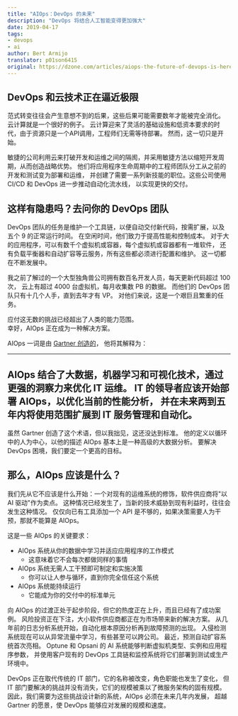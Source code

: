 ```yaml
---
title: "AIOps：DevOps 的未来"
description: "DevOps 将结合人工智能变得更加强大"
date: 2019-04-17
tags:
- devops
- ai
author: Bert Armijo
translator: p01son6415
original: https://dzone.com/articles/aiops-the-future-of-devops-is-here
---
```


## DevOps 和云技术正在逼近极限

范式转变往往会产生意想不到的后果，这些后果可能需要数年才能被完全消化。
云计算就是一个很好的例子。
云计算迎来了灵活的基础设施和低资本要求的时代，由于资源只是一个API调用，工程师们无需等待部署。
然而，这一切只是开始。

敏捷的公司利用云来打破开发和运维之间的隔阂，并采用敏捷方法以缩短开发周期，从而创造战略优势。
他们将应用程序生命周期中的工程师团队分工从之前的开发和测试变为部署和运维，
并创建了需要一系列新技能的职位。这些公司使用 CI/CD 和 DevOps 进一步推动自动化流水线，
以实现更快的交付。

## 这样有隐患吗？去问你的 DevOps 团队

DevOps 团队的任务是维护一个工具链，以便自动交付新代码，按需扩展，以及五个 9 的正常运行时间。
在空闲时间，他们致力于提高性能和控制成本。
对于大的应用程序，可以有数千个虚拟机或容器，每个虚拟机或容器都有一堆软件，
还有负载平衡器和自动扩容等云服务，所有这些都必须进行配置和维护。
这一切都在不断发展中。

我之前了解过的一个大型独角兽公司拥有数百名开发人员，每天更新代码超过 100 次，
云上有超过 4000 台虚拟机，每月收集数 PB 的数据。
而他们的 DevOps 团队只有十几个人手，直到去年才有 VP。
对他们来说，这是一个艰巨且繁重的任务。

应付这无数的挑战已经超出了人类的能力范围。  
幸好，AIOps 正在成为一种解决方案。

AIOps 一词是由 [Gartner 创造的](https://www.gartner.com/doc/3892967/market-guide-aiops-platforms)，
他将其解释为：

---
AIOps 结合了大数据，机器学习和可视化技术，通过更强的洞察力来优化 IT 运维。
IT 的领导者应该开始部署 AIOps，以优化当前的性能分析，
并在未来两到五年内将使用范围扩展到 IT 服务管理和自动化。
---

虽然 Gartner 创造了这个术语，但以我拙见，这还没达到标准。
他的定义以循环中的人为中心，以他的描述 AIOps 基本上是一种高级的大数据分析。
要解决 DevOps 困境，我们要定一个更高的目标。

## 那么，AIOps 应该是什么？

我们先从它不应该是什么开始：一个对现有的运维系统的修饰，软件供应商将"以 AI 驱动"作为卖点。
这种情况已经发生了，当新的技术威胁到现有利益时，往往会发生这种情况。
仅仅向已有工具添加一个 API 是不够的，如果决策需要人为干预，那就不能算是 AIOps。

这是一些 AIOps 的关键要求：
- AIOps 系统从你的数据中学习并适应应用程序的工作模式
  + 这意味着它不会每次都做同样的事情
- AIOps 系统无需人工干预即可制定和实施决策
  + 你可以让人参与循环，直到你完全信任这个系统
- AIOps 系统能持续运行
  + 它能成为你的交付中的标准单元
  
向 AIOps 的过渡正处于起步阶段，但它的热度正在上升，而且已经有了成功案例。
风险投资正在下注，大小软件供应商都正在为市场带来新的解决方案。
从几年前的日志分析系统开始，自动化根本原因分析再到故障预测的出现。
入侵检测系统现在可以从异常流量中学习，有些甚至可以跨公司。
最近，预测自动扩容系统首次亮相。
Optune 和 Opsani 的 AI 系统能够判断虚拟机类型、实例和应用程序参数，
并使用客户现有的 DevOps 工具链和监控系统将它们部署到测试或生产环境中。

DevOps 正在取代传统的 IT 部门，它的名称被改变，角色职能也发生了变化，
但 IT 部门要解决的挑战并没有消失，它们的规模被乘以了微服务架构的固有规模。
因此，我们需要为这些挑战设计新的系统，AIOps 必须在未来几年内发展，
超越 Gartner 的愿景，使 DevOps 能够应对发展的规模和速度。
